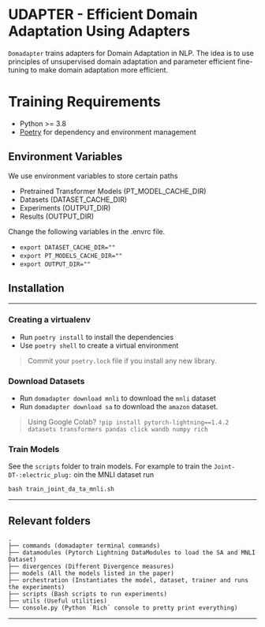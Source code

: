 # UDAPTER - Efficient Domain Adaptation Using Adapters

`Domadapter` trains adapters for Domain Adaptation in NLP. The idea is to use principles 
of unsupervised domain adaptation and parameter efficient fine-tuning to make domain 
adaptation more efficient. 

# Training Requirements


- Python >= 3.8
- [Poetry](https://python-poetry.org/) for dependency and environment management

## Environment Variables 
We use environment variables to store certain paths

- Pretrained Transformer Models (PT_MODEL_CACHE_DIR)
- Datasets (DATASET_CACHE_DIR)
- Experiments (OUTPUT_DIR)
- Results (OUTPUT_DIR)

Change the following variables in the .envrc file.

- `export DATASET_CACHE_DIR=""`
- `export PT_MODELS_CACHE_DIR=""`
- `export OUTPUT_DIR=""`



## Installation
---
### Creating a virtualenv

- Run `poetry install` to install the dependencies
- Use `poetry shell` to create a virtual environment

> Commit your `poetry.lock` file if you install any new library.

### Download Datasets

- Run `domadapter download mnli` to download the `mnli` dataset
- Run `domadapter download sa` to download the `amazon` dataset.

> Using Google Colab?
`!pip install pytorch-lightning==1.4.2 datasets transformers pandas click wandb numpy rich`


### Train Models 

See the `scripts` folder to train models. 
For example to train the `Joint-DT-:electric_plug:` oin the MNLI dataset run 

`bash train_joint_da_ta_mnli.sh`



---
## Relevant folders
```
.
├── commands (domadapter terminal commands)
├── datamodules (Pytorch Lightning DataModules to load the SA and MNLI Dataset)
├── divergences (Different Divergence measures)
├── models (All the models listed in the paper)
├── orchestration (Instantiates the model, dataset, trainer and runs the experiments)
├── scripts (Bash scripts to run experiments)
├── utils (Useful utilities)
└── console.py (Python `Rich` console to pretty print everything)
```

---